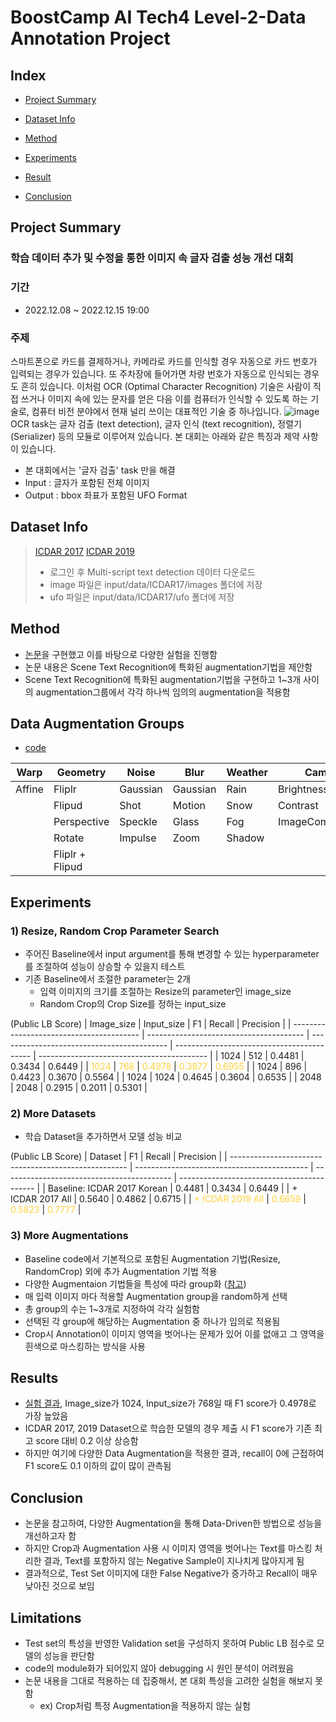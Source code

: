 # BoostCamp AI Tech4 Level-2-Data Annotation Project
## Index
* [Project Summary](#project-summary)
* [Dataset Info](#project-summary)
* [Method](#method)

* [Experiments](#experiments)
* [Result](#result)
* [Conclusion](#Conclusion)

## Project Summary

### 학습 데이터 추가 및 수정을 통한 이미지 속 글자 검출 성능 개선 대회
### 기간
- 2022.12.08 ~ 2022.12.15 19:00

### 주제

스마트폰으로 카드를 결제하거나, 카메라로 카드를 인식할 경우 자동으로 카드 번호가 입력되는 경우가 있습니다. 또 주차장에 들어가면 차량 번호가 자동으로 인식되는 경우도 흔히 있습니다. 이처럼 OCR (Optimal Character Recognition) 기술은 사람이 직접 쓰거나 이미지 속에 있는 문자를 얻은 다음 이를 컴퓨터가 인식할 수 있도록 하는 기술로, 컴퓨터 비전 분야에서 현재 널리 쓰이는 대표적인 기술 중 하나입니다.
![image](https://user-images.githubusercontent.com/83155350/208000638-2462376c-74ff-47ce-9519-735a7df5d49d.png)
OCR task는 글자 검출 (text detection), 글자 인식 (text recognition), 정렬기 (Serializer) 등의 모듈로 이루어져 있습니다. 본 대회는 아래와 같은 특징과 제약 사항이 있습니다.

- 본 대회에서는 '글자 검출' task 만을 해결
- Input : 글자가 포함된 전체 이미지
- Output : bbox 좌표가 포함된 UFO Format
## Dataset Info

> [ICDAR 2017](https://rrc.cvc.uab.es/?ch=8)
> [ICDAR 2019](https://rrc.cvc.uab.es/?ch=15)
> - 로그인 후 Multi-script text detection 데이터 다운로드
> - image 파일은 input/data/ICDAR17/images 폴더에 저장
> - ufo 파일은 input/data/ICDAR17/ufo 폴더에 저장

## Method

- [논문](https://arxiv.org/pdf/2108.06949.pdf)을 구현했고 이를 바탕으로 다양한 실험을 진행함
- 논문 내용은 Scene Text Recognition에 특화된 augmentation기법을 제안함
- Scene Text Recognition에 특화된 augmentation기법을 구현하고 1~3개 사이의 augmentation그룹에서 각각 하나씩 임의의 augmentation을 적용함

## Data Augmentation Groups

- [code](https://github.com/boostcampaitech4lv23cv1/level2_dataannotation_cv-level2-cv-06/blob/main/custom_augment.py)

| Warp   | Geometry        | Noise    | Blur     | Weather | Camera           | Process     |
| ------ | --------------- | -------- | -------- | ------- | ---------------- | ----------- |
| Affine | Fliplr          | Gaussian | Gaussian | Rain    | Brightness       | Posterize   |
|        | Flipud          | Shot     | Motion   | Snow    | Contrast         | Solarize    |
|        | Perspective     | Speckle  | Glass    | Fog     | ImageCompression | InvertImg   |
|        | Rotate          | Impulse  | Zoom     | Shadow  |                  | Equalize    |
|        | Fliplr + Flipud |          |          |         |                  | ColorJitter |


## Experiments
### 1) Resize, Random Crop Parameter Search
- 주어진 Baseline에서 input argument를 통해 변경할 수 있는 hyperparameter를 조절하여 성능이 상승할 수 있을지 테스트
- 기존 Baseline에서 조절한 parameter는 2개
  - 입력 이미지의 크기를 조절하는 Resize의 parameter인 image_size
  - Random Crop의 Crop Size를 정하는 input_size

(Public LB Score)
| Image_size                               | Input_size                              | F1                                         | Recall                                     | Precision                                  |
| ---------------------------------------- | --------------------------------------- | ------------------------------------------ | ------------------------------------------ | ------------------------------------------ |
| 1024                                     | 512                                     | 0.4481                                     | 0.3434                                     | 0.6449                                     |
| <span style="color: #ffd33d">1024</span> | <span style="color: #ffd33d">768</span> | <span style="color: #ffd33d">0.4978</span> | <span style="color: #ffd33d">0.3877</span> | <span style="color: #ffd33d">0.6955</span> |
| 1024                                     | 896                                     | 0.4423                                     | 0.3670                                     | 0.5564                                     |
| 1024                                     | 1024                                    | 0.4645                                     | 0.3604                                     | 0.6535                                     |
| 2048                                     | 2048                                    | 0.2915                                     | 0.2011                                     | 0.5301                                     |



### 2) More Datasets
- 학습 Dataset을 추가하면서 모델 성능 비교

(Public LB Score)
| Dataset                                              | F1                                          | Recall                                     | Precision                                  |
| ---------------------------------------------------- | ------------------------------------------- | ------------------------------------------ | ------------------------------------------ |
| Baseline: ICDAR 2017 Korean                          | 0.4481                                      | 0.3434                                     | 0.6449                                     |
| + ICDAR 2017 All                                     | 0.5640                                      | 0.4862                                     | 0.6715                                     |
| <span style="color: #ffd33d">+ ICDAR 2019 All</span> | <span style="color: #ffd33d"> 0.6659</span> | <span style="color: #ffd33d">0.5823</span> | <span style="color: #ffd33d">0.7777</span> |

### 3) More Augmentations
- Baseline code에서 기본적으로 포함된 Augmentation 기법(Resize, RandomCrop) 외에 추가 Augmentation 기법 적용
- 다양한 Augmentaion 기법들을 특성에 따라 group화 ([참고](#data-augmentation-groups))
- 매 입력 이미지 마다 적용할 Augmentation group을 random하게 선택
- 총 group의 수는 1~3개로 지정하여 각각 실험함
- 선택된 각 group에 해당하는 Augmentation 중 하나가 임의로 적용됨
- Crop시 Annotation이 이미지 영역을 벗어나는 문제가 있어 이를 없애고 그 영역을 흰색으로 마스킹하는 방식을 사용

## Results

* [실험 결과](#1-resize-random-crop-parameter-search), Image_size가 1024, Input_size가 768일 때 F1 score가 0.4978로 가장 높았음
* ICDAR 2017, 2019 Dataset으로 학습한 모델의 경우 제출 시 F1 score가 기존 최고 score 대비 0.2 이상 상승함
* 하지만 여기에 다양한 Data Augmentation을 적용한 결과, recall이 0에 근접하여 F1 score도 0.1 이하의 값이 많이 관측됨

## Conclusion
- 논문을 참고하여, 다양한 Augmentation을 통해 Data-Driven한 방법으로 성능을 개선하고자 함
- 하지만 Crop과 Augmentation 사용 시 이미지 영역을 벗어나는 Text를 마스킹 처리한 결과, Text를 포함하지 않는 Negative Sample이 지나치게 많아지게 됨
- 결과적으로, Test Set 이미지에 대한 False Negative가 증가하고 Recall이 매우 낮아진 것으로 보임
## Limitations
- Test set의 특성을 반영한 Validation set을 구성하지 못하여 Public LB 점수로 모델의 성능을 판단함
- code의 module화가 되어있지 않아 debugging 시 원인 분석이 어려웠음
- 논문 내용을 그대로 적용하는 데 집중해서, 본 대회 특성을 고려한 실험을 해보지 못함
  - ex) Crop처럼 특정 Augmentation을 적용하지 않는 실험